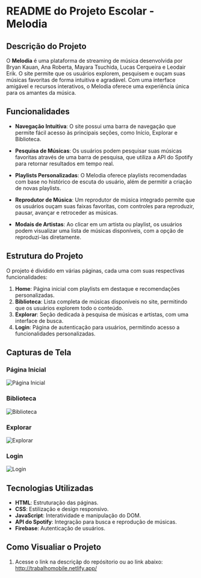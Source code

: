 # README do Projeto Escolar - Melodia

## Descrição do Projeto

O **Melodia** é uma plataforma de streaming de música desenvolvida por Bryan Kauan, Ana Roberta, Mayara Tsuchida, Lucas Cerqueira e Leodair Erik. O site permite que os usuários explorem, pesquisem e ouçam suas músicas favoritas de forma intuitiva e agradável. Com uma interface amigável e recursos interativos, o Melodia oferece uma experiência única para os amantes da música.

## Funcionalidades

- **Navegação Intuitiva**: O site possui uma barra de navegação que permite fácil acesso às principais seções, como Início, Explorar e Biblioteca.
  
- **Pesquisa de Músicas**: Os usuários podem pesquisar suas músicas favoritas através de uma barra de pesquisa, que utiliza a API do Spotify para retornar resultados em tempo real.

- **Playlists Personalizadas**: O Melodia oferece playlists recomendadas com base no histórico de escuta do usuário, além de permitir a criação de novas playlists.

- **Reprodutor de Música**: Um reprodutor de música integrado permite que os usuários ouçam suas faixas favoritas, com controles para reproduzir, pausar, avançar e retroceder as músicas.

- **Modais de Artistas**: Ao clicar em um artista ou playlist, os usuários podem visualizar uma lista de músicas disponíveis, com a opção de reproduzi-las diretamente.

## Estrutura do Projeto

O projeto é dividido em várias páginas, cada uma com suas respectivas funcionalidades:

1. **Home**: Página inicial com playlists em destaque e recomendações personalizadas.
2. **Biblioteca**: Lista completa de músicas disponíveis no site, permitindo que os usuários explorem todo o conteúdo.
3. **Explorar**: Seção dedicada à pesquisa de músicas e artistas, com uma interface de busca.
4. **Login**: Página de autenticação para usuários, permitindo acesso a funcionalidades personalizadas.

## Capturas de Tela

### Página Inicial
![Página Inicial](assets/home.png)

### Biblioteca
![Biblioteca](assets/biblioteca.png)

### Explorar
![Explorar](assets/explorar.png)

### Login
![Login](assets/login.png)

## Tecnologias Utilizadas

- **HTML**: Estruturação das páginas.
- **CSS**: Estilização e design responsivo.
- **JavaScript**: Interatividade e manipulação do DOM.
- **API do Spotify**: Integração para busca e reprodução de músicas.
- **Firebase**: Autenticação de usuários.

## Como Visualiar o Projeto 

1. Acesse o link na descriçãp do repósitorio ou ao link abaixo:
  http://trabalhomobile.netlify.app/
  
